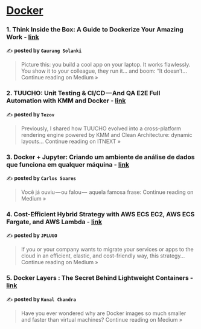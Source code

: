 
<h1><a href=https://medium.com/tag/docker/recommended target="_blank" rel="noopener noreferrer">Docker</a></h1>
<h3>1. Think Inside the Box: A Guide to Dockerize Your Amazing Work - <a href="https://medium.com/@gorangsolanki111/think-inside-the-box-a-guide-to-dockerize-your-amazing-work-abfecedad259?source=rss------docker-5" target="_blank" rel="noopener noreferrer">link</a></h3>

✍️ **posted by `Gaurang Solanki`**

<blockquote>Picture this: you build a cool app on your laptop. It works flawlessly. You show it to your colleague, they run it… and boom: “It doesn’t…
Continue reading on Medium »</blockquote>

<h3>2. TUUCHO: Unit Testing & CI/CD — And QA E2E Full Automation with KMM and Docker - <a href="https://itnext.io/tuucho-unit-testing-ci-cd-and-qa-e2e-full-automation-with-kmm-and-docker-50890f619d83?source=rss------docker-5" target="_blank" rel="noopener noreferrer">link</a></h3>

✍️ **posted by `Tezov`**

<blockquote>Previously, I shared how TUUCHO evolved into a cross-platform rendering engine powered by KMM and Clean Architecture: dynamic layouts…
Continue reading on ITNEXT »</blockquote>

<h3>3. Docker + Jupyter: Criando um ambiente de análise de dados que funciona em qualquer máquina - <a href="https://medium.com/@carlos95soares/docker-jupyter-criando-um-ambiente-de-an%C3%A1lise-de-dados-que-funciona-em-qualquer-m%C3%A1quina-46a48a150b9f?source=rss------docker-5" target="_blank" rel="noopener noreferrer">link</a></h3>

✍️ **posted by `Carlos Soares`**

<blockquote>Você já ouviu — ou falou —  aquela famosa frase:
Continue reading on Medium »</blockquote>

<h3>4. Cost-Efficient Hybrid Strategy with AWS ECS EC2, AWS ECS Fargate, and AWS Lambda - <a href="https://medium.com/@jplugoc/cost-efficient-hybrid-strategy-with-aws-ecs-ec2-aws-ecs-fargate-and-aws-lambda-1f76ac09d241?source=rss------docker-5" target="_blank" rel="noopener noreferrer">link</a></h3>

✍️ **posted by `JPLUGO`**

<blockquote>If you or your company wants to migrate your services or apps to the cloud in an efficient, elastic, and cost-friendly way, this strategy…
Continue reading on Medium »</blockquote>

<h3>5. Docker Layers : The Secret Behind Lightweight Containers - <a href="https://medium.com/@kunal.chandra1900/docker-layers-the-secret-behind-lightweight-containers-16288bacb412?source=rss------docker-5" target="_blank" rel="noopener noreferrer">link</a></h3>

✍️ **posted by `Kunal Chandra`**

<blockquote>Have you ever wondered why are Docker images so much smaller and faster than virtual machines?
Continue reading on Medium »</blockquote>


